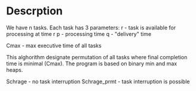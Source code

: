 # Descrption

We have n tasks. Each task has 3 parameters:
r - task is available for processing at time r
p - processing time
q - "delivery" time

Cmax - max executive time of all tasks


This alghorithm designate permutation of all tasks where final completion time is minimal (Cmax). The program is based on binary min and max heaps.

Schrage - no task interruption
Schrage_prmt - task interruption is possible